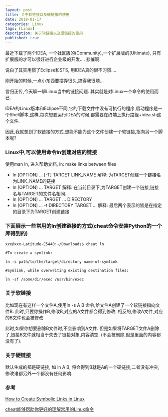 ```yaml
---
layout: post
title: 关于软链接以及硬链接的使用
date: 2018-01-17
categories: Linux
tags: [Linux]
description: 关于软链接以及硬链接的使用
published: true
---
```


最近下载了两个IDEA, 一个社区版的(Community),一个扩展版的(Ultimate), 只有扩展版的才可以很好进行企业级的开发.... 悲催啊.

说白了其实用惯了Eclipse和STS, 用IDEA真的很不习惯....

刚开始的时候,一点小东西要摆弄很久,搞得我很烦...

言归正传,今天聊一聊Linux当中的链接问题. 其实就是对Linux一个命令的使用而已.

IDEA的Linux版本和Eclipse不同,它的下载文件中没有可执行的程序,启动程序是一个Shell脚本,这样,每次想要运行IDEA的时候,都需要在终端上执行路径+idea.sh这个文件.

因此,我就想到了软链接的方式,想能不能为这个文件创建一个软链接,指向另一个脚本呢?

### Linux中,可以使用命令ln创建对应的链接

使用man ln, 进入帮助文档, ln: make links between files

- ln [OPTION] ... [-T] TARGET  LINK_NAME
解释: 为TARGET创建一个链接名为LINK_NAME的链接
- ln [OPTION] ... TARGET
解释: 在当前目录下,为TARGET创建一个链接,链接名与TARGET的文件名相同.
- ln [OPTION] ... TARGET ... DIRECTORY
- ln [OPTION] ... -t DIRECTORY TARGET ...
解释: 最后两个表示的皆是在指定的目录下为TARGET创建链接

### 下面展示一些常用的ln创建链接的方式(cheat命令安装Python的一个库得到的)

    xxx@xxx-Latitude-E5440:~/Downloads$ cheat ln

    #To create a symlink:
    
    ln -s path/to/the/target/directory name-of-symlink
    
    #Symlink, while overwriting existing destination files:
    
    ln -sf /some/dir/exec /usr/bin/exec

### 关于软链接

比如现在有这样一个文件A,使用ln -s A B 命令,给文件A创建了一个软链接指向文件B.
此时,只要你操作B,修改B,对应的A文件都会得到修改. 相反的,修改A文件,对应的B文件也会被修改.

此时,如果你想要删除B文件时,不会影响到A文件. 但是如果将TARGET文件A删除了,链接B文件就相当于失去了链接对象,内容清空. (不会被删除,但是里面的内容都没有了).

### 关于硬链接

默认生成的都是硬链接, 如 ln A B, 将会得到B就是A的一个硬链接,二者没有冲突,修改谁都另外一个都没有任何影响.

### 参考

<a href="https://www.tecmint.com/create-hard-and-symbolic-links-in-linux/">How to Create Symbolic Links in Linux</a>

<a href="https://github.com/chrisallenlane/cheat">cheat能够帮助你更好的理解常用的Linux命令</a>
